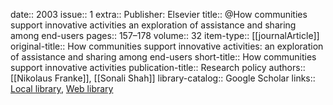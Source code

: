date:: 2003
issue:: 1
extra:: Publisher: Elsevier
title:: @How communities support innovative activities an exploration of assistance and sharing among end-users
pages:: 157–178
volume:: 32
item-type:: [[journalArticle]]
original-title:: How communities support innovative activities: an exploration of assistance and sharing among end-users
short-title:: How communities support innovative activities
publication-title:: Research policy
authors:: [[Nikolaus Franke]], [[Sonali Shah]]
library-catalog:: Google Scholar
links:: [Local library](zotero://select/library/items/YFBICEUY), [Web library](https://www.zotero.org/users/6520516/items/YFBICEUY)
